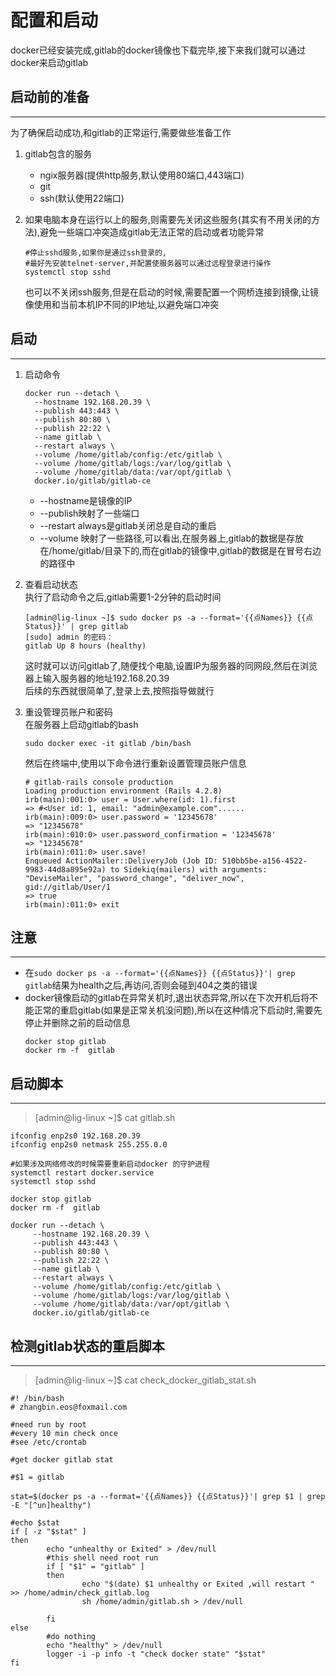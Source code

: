 # 配置和启动

docker已经安装完成,gitlab的docker镜像也下载完毕,接下来我们就可以通过docker来启动gitlab

## 启动前的准备

---

为了确保启动成功,和gitlab的正常运行,需要做些准备工作

1. gitlab包含的服务

   * ngix服务器\(提供http服务,默认使用80端口,443端口\)
   * git
   * ssh\(默认使用22端口\)

2. 如果电脑本身在运行以上的服务,则需要先关闭这些服务\(其实有不用关闭的方法\),避免一些端口冲突造成gitlab无法正常的启动或者功能异常

   ```
   #停止sshd服务,如果你是通过ssh登录的,
   #最好先安装telnet-server,并配置使服务器可以通过远程登录进行操作
   systemctl stop sshd
   ```

   也可以不关闭ssh服务,但是在启动的时候,需要配置一个网桥连接到镜像,让镜像使用和当前本机IP不同的IP地址,以避免端口冲突

## 启动

---

1. 启动命令

   ```
   docker run --detach \
     --hostname 192.168.20.39 \
     --publish 443:443 \
     --publish 80:80 \
     --publish 22:22 \
     --name gitlab \
     --restart always \
     --volume /home/gitlab/config:/etc/gitlab \
     --volume /home/gitlab/logs:/var/log/gitlab \
     --volume /home/gitlab/data:/var/opt/gitlab \
     docker.io/gitlab/gitlab-ce
   ```

   * --hostname是镜像的IP
   * --publish映射了一些端口
   * --restart always是gitlab关闭总是自动的重启
   * --volume 映射了一些路径,可以看出,在服务器上,gitlab的数据是存放在/home/gitlab/目录下的,而在gitlab的镜像中,gitlab的数据是在冒号右边的路径中

2. 查看启动状态  
   执行了启动命令之后,gitlab需要1-2分钟的启动时间

   ```
   [admin@lig-linux ~]$ sudo docker ps -a --format='{{点Names}} {{点Status}}' | grep gitlab
   [sudo] admin 的密码：
   gitlab Up 8 hours (healthy)
   ```

   这时就可以访问gitlab了,随便找个电脑,设置IP为服务器的同网段,然后在浏览器上输入服务器的地址192.168.20.39  
   后续的东西就很简单了,登录上去,按照指导做就行

3. 重设管理员账户和密码  
   在服务器上启动gitlab的bash

   ```
   sudo docker exec -it gitlab /bin/bash
   ```

   然后在终端中,使用以下命令进行重新设置管理员账户信息

   ```
   # gitlab-rails console production
   Loading production environment (Rails 4.2.8)
   irb(main):001:0> user = User.where(id: 1).first
   => #<User id: 1, email: "admin@example.com"......
   irb(main):009:0> user.password = '12345678'
   => "12345678"
   irb(main):010:0> user.password_confirmation = '12345678'
   => "12345678"
   irb(main):011:0> user.save!
   Enqueued ActionMailer::DeliveryJob (Job ID: 510bb5be-a156-4522-9983-44d8a895e92a) to Sidekiq(mailers) with arguments: "DeviseMailer", "password_change", "deliver_now", gid://gitlab/User/1
   => true
   irb(main):011:0> exit
   ```

## 注意

---

* 在`sudo docker ps -a --format='{{点Names}} {{点Status}}'| grep gitlab`结果为health之后,再访问,否则会碰到404之类的错误
* docker镜像启动的gitlab在异常关机时,退出状态异常,所以在下次开机后将不能正常的重启gitlab\(如果是正常关机没问题\),所以在这种情况下启动时,需要先停止并删除之前的启动信息
  ```
  docker stop gitlab
  docker rm -f  gitlab
  ```

## 启动脚本

---

> \[admin@lig-linux ~\]$ cat gitlab.sh

```
ifconfig enp2s0 192.168.20.39
ifconfig enp2s0 netmask 255.255.0.0

#如果涉及网络修改的时候需要重新启动docker 的守护进程
systemctl restart docker.service 
systemctl stop sshd 

docker stop gitlab
docker rm -f  gitlab

docker run --detach \
     --hostname 192.168.20.39 \
     --publish 443:443 \
     --publish 80:80 \
     --publish 22:22 \
     --name gitlab \
     --restart always \
     --volume /home/gitlab/config:/etc/gitlab \
     --volume /home/gitlab/logs:/var/log/gitlab \
     --volume /home/gitlab/data:/var/opt/gitlab \
     docker.io/gitlab/gitlab-ce
```

## 检测gitlab状态的重启脚本

---

> \[admin@lig-linux ~\]$ cat check\_docker\_gitlab\_stat.sh

```
#! /bin/bash
# zhangbin.eos@foxmail.com

#need run by root
#every 10 min check once
#see /etc/crontab 

#get docker gitlab stat

#$1 = gitlab

stat=$(docker ps -a --format='{{点Names}} {{点Status}}'| grep $1 | grep -E "[^un]healthy")

#echo $stat
if [ -z "$stat" ] 
then
        echo "unhealthy or Exited" > /dev/null
        #this shell need root run 
        if [ "$1" = "gitlab" ]
        then
                echo "$(date) $1 unhealthy or Exited ,will restart " >> /home/admin/check_gitlab.log
                sh /home/admin/gitlab.sh > /dev/null

        fi
else 
        #do nothing
        echo "healthy" > /dev/null
        logger -i -p info -t "check docker state" "$stat"
fi
```



